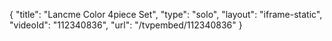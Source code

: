 {
    "title": "Lancme Color 4piece Set",
    "type": "solo",
    "layout": "iframe-static",
    "videoId": "112340836",
    "url": "\/tvpembed\/112340836"
}